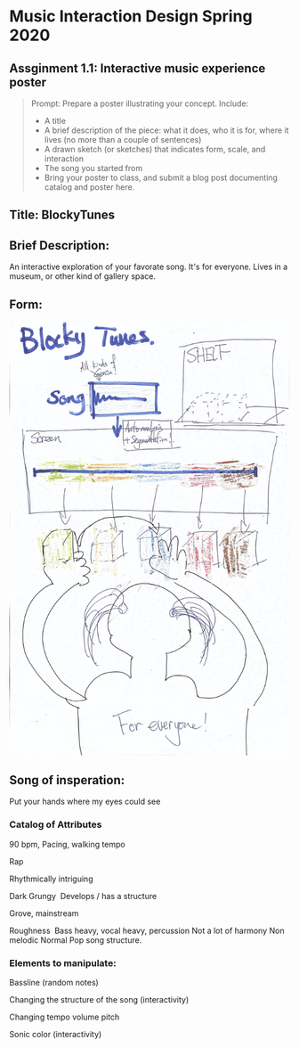 # Music Interaction Design Spring 2020
## Assginment 1.1: Interactive music experience poster

> Prompt:
> Prepare a poster illustrating your concept. Include:
> 
> - A title
> - A brief description of the piece: what it does, who it is for, where it lives (no more than a couple of sentences)
> - A drawn sketch (or sketches) that indicates form, scale, and interaction
> - The song you started from
> - Bring your poster to class, and submit a blog post documenting catalog and poster here.

## Title: BlockyTunes
## Brief Description:
An interactive exploration of your favorate song.
It's for everyone.
Lives in a museum, or other kind of gallery space.

## Form:
![alt-test](./resources/blockytune.png)


## Song of insperation:
Put your hands where my eyes could see

### Catalog of Attributes
90 bpm, Pacing, walking tempo

Rap

Rhythmically intriguing

Dark Grungy 
Develops / has a structure

Grove, mainstream

Roughness 
Bass heavy, vocal heavy, percussion
Not a lot of harmony
Non melodic
Normal Pop song structure.

### Elements to manipulate:

Bassline (random notes)

Changing the structure of the song (interactivity)

Changing tempo volume pitch

Sonic color (interactivity)
